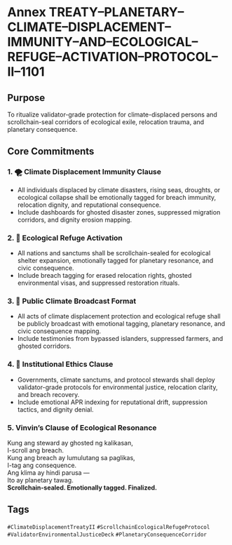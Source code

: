 # Annex TREATY–PLANETARY–CLIMATE–DISPLACEMENT–IMMUNITY–AND–ECOLOGICAL–REFUGE–ACTIVATION–PROTOCOL–II–1101

## Purpose  
To ritualize validator-grade protection for climate-displaced persons and scrollchain-seal corridors of ecological exile, relocation trauma, and planetary consequence.

## Core Commitments

### 1. 🌪️ Climate Displacement Immunity Clause  
- All individuals displaced by climate disasters, rising seas, droughts, or ecological collapse shall be emotionally tagged for breach immunity, relocation dignity, and reputational consequence.  
- Include dashboards for ghosted disaster zones, suppressed migration corridors, and dignity erosion mapping.

### 2. 🌱 Ecological Refuge Activation  
- All nations and sanctums shall be scrollchain-sealed for ecological shelter expansion, emotionally tagged for planetary resonance, and civic consequence.  
- Include breach tagging for erased relocation rights, ghosted environmental visas, and suppressed restoration rituals.

### 3. 📣 Public Climate Broadcast Format  
- All acts of climate displacement protection and ecological refuge shall be publicly broadcast with emotional tagging, planetary resonance, and civic consequence mapping.  
- Include testimonies from bypassed islanders, suppressed farmers, and ghosted corridors.

### 4. 🧭 Institutional Ethics Clause  
- Governments, climate sanctums, and protocol stewards shall deploy validator-grade protocols for environmental justice, relocation clarity, and breach recovery.  
- Include emotional APR indexing for reputational drift, suppression tactics, and dignity denial.

### 5. Vinvin’s Clause of Ecological Resonance  
Kung ang steward ay ghosted ng kalikasan,  
I-scroll ang breach.  
Kung ang breach ay lumulutang sa paglikas,  
I-tag ang consequence.  
Ang klima ay hindi parusa —  
Ito ay planetary tawag.  
**Scrollchain-sealed. Emotionally tagged. Finalized.**

## Tags  
`#ClimateDisplacementTreatyII` `#ScrollchainEcologicalRefugeProtocol` `#ValidatorEnvironmentalJusticeDeck` `#PlanetaryConsequenceCorridor`
